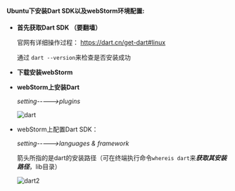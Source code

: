 #### Ubuntu下安装Dart SDK以及webStorm环境配置:

+ **首先获取Dart SDK （要翻墙）**

  官网有详细操作过程： https://dart.cn/get-dart#linux

  通过 `dart --version`来检查是否安装成功

  

+ **下载安装webStorm**

  

+ **webStorm上安装Dart**

  *setting----->plugins*

  ![dart](/home/q123/Pictures/dart.png)

  

+ webStorm上配置Dart SDK：

  *setting----->languages &  framework*

  箭头所指的是dart的安装路径（可在终端执行命令`whereis dart`来***获取其安装路径***，lib目录）

  ![dart2](/home/q123/Pictures/dart2.png)

  

  



